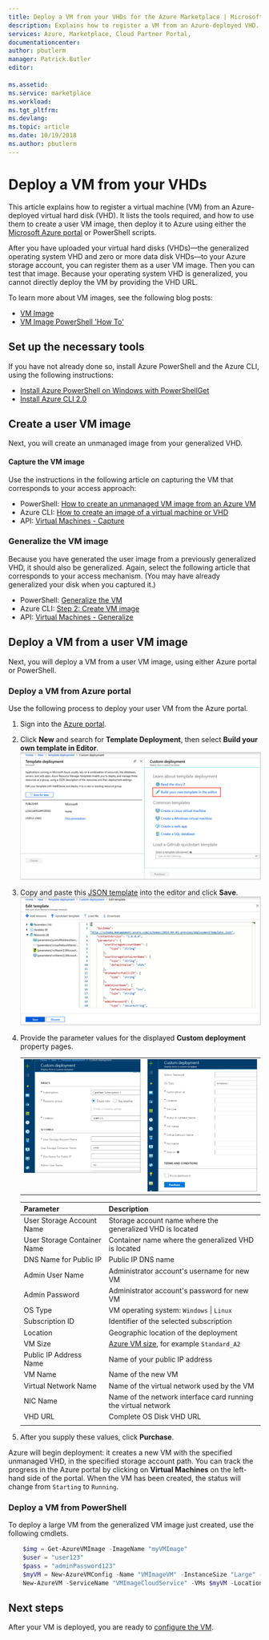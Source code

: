 ```yaml
---
title: Deploy a VM from your VHDs for the Azure Marketplace | Microsoft Docs
description: Explains how to register a VM from an Azure-deployed VHD.
services: Azure, Marketplace, Cloud Partner Portal, 
documentationcenter:
author: pbutlerm
manager: Patrick.Butler  
editor:

ms.assetid: 
ms.service: marketplace
ms.workload: 
ms.tgt_pltfrm: 
ms.devlang: 
ms.topic: article
ms.date: 10/19/2018
ms.author: pbutlerm
---
```


# Deploy a VM from your VHDs

This article explains how to register a virtual machine (VM) from an Azure-deployed virtual hard disk (VHD).  It lists the tools required, and how to use them to create a user VM image, then deploy it to Azure using either the [Microsoft Azure portal](https://ms.portal.azure.com/) or PowerShell scripts. 

After you have uploaded your virtual hard disks (VHDs)—the generalized operating system VHD and zero or more data disk VHDs—to your Azure storage account, you can register them as a user VM image. Then you can test that image. Because your operating system VHD is generalized, you cannot directly deploy the VM by providing the VHD URL.

To learn more about VM images, see the following blog posts:

- [VM Image](https://azure.microsoft.com/blog/vm-image-blog-post/)
- [VM Image PowerShell 'How To'](https://azure.microsoft.com/blog/vm-image-powershell-how-to-blog-post/)


## Set up the necessary tools

If you have not already done so, install Azure PowerShell and the Azure CLI, using the following instructions:

<!-- TD: Change the following URLs (in this entire topic) to relative paths.-->

- [Install Azure PowerShell on Windows with PowerShellGet](https://docs.microsoft.com/powershell/azure/install-azurerm-ps)
- [Install Azure CLI 2.0](https://docs.microsoft.com/cli/azure/install-azure-cli)


## Create a user VM image

Next, you will create an unmanaged image from your generalized VHD.

#### Capture the VM image

Use the instructions in the following article on capturing the VM that corresponds to your access approach:

-  PowerShell: [How to create an unmanaged VM image from an Azure VM](../../../virtual-machines/windows/capture-image-resource.md)
-  Azure CLI: [How to create an image of a virtual machine or VHD](../../../virtual-machines/linux/capture-image.md)
-  API: [Virtual Machines - Capture](https://docs.microsoft.com/rest/api/compute/virtualmachines/capture)

### Generalize the VM image

Because you have generated the user image from a previously generalized VHD, it should also be generalized.  Again, select the following article that corresponds to your access mechanism.  (You may have already generalized your disk when you captured it.)

-  PowerShell: [Generalize the VM](https://docs.microsoft.com/azure/virtual-machines/windows/sa-copy-generalized#generalize-the-vm)
-  Azure CLI: [Step 2: Create VM image](https://docs.microsoft.com/azure/virtual-machines/linux/capture-image#step-2-create-vm-image)
-  API: [Virtual Machines - Generalize](https://docs.microsoft.com/rest/api/compute/virtualmachines/generalize)


## Deploy a VM from a user VM image

Next, you will deploy a VM from a user VM image, using either Azure portal or PowerShell.

<!-- TD: Recapture following hilited images and replace with red-box. -->

### Deploy a VM from Azure portal

Use the following process to deploy your user VM from the Azure portal.

1.  Sign into the [Azure portal](https://portal.azure.com).

2.  Click **New** and search for **Template Deployment**, then select **Build your own template in Editor**.  <br/>
  ![Build VHD deployment template in Azure portal](./media/publishvm_021.png)

3. Copy and paste this [JSON template](./cpp-deploy-json-template.md) into the editor and click **Save**. <br/>
  ![Save VHD deployment template in Azure portal](./media/publishvm_022.png)

4. Provide the parameter values for the displayed **Custom deployment** property pages.

    <table>
    <tr>
    <td valign="top"> <img src="./media/publishvm_023.png" alt="Custom deployment property page 1"> </td>
    <td valign="top"> <img src="./media/publishvm_024.png" alt="Custom deployment property page 2"> </td>
    </tr>
    </table>
    

    |  **Parameter**              |   **Description**                                                            |
    |  -------------              |   ---------------                                                            |
    | User Storage Account Name   | Storage account name where the generalized VHD is located                    |
    | User Storage Container Name | Container name where the generalized VHD is located                          |
    | DNS Name for Public IP      | Public IP DNS name                                                           |
    | Admin User Name             | Administrator account's username for new VM                                  |
    | Admin Password              | Administrator account's password for new VM                                  |
    | OS Type                     | VM operating system: `Windows` \| `Linux`                                    |
    | Subscription ID             | Identifier of the selected subscription                                      |
    | Location                    | Geographic location of the deployment                                        |
    | VM Size                     | [Azure VM size](https://docs.microsoft.com/azure/virtual-machines/windows/sizes), for example `Standard_A2` |
    | Public IP Address Name      | Name of your public IP address                                               |
    | VM Name                     | Name of the new VM                                                           |
    | Virtual Network Name        | Name of the virtual network used by the VM                                   |
    | NIC Name                    | Name of the network interface card running the virtual network               |
    | VHD URL                     | Complete OS Disk VHD URL                                                     |
    |  |  |
    
5. After you supply these values, click **Purchase**. 

Azure will begin deployment: it creates a new VM with the specified unmanaged VHD, in the specified storage account path.  You can track the progress in the Azure portal by clicking on **Virtual Machines** on the left-hand side of the portal.  When the VM has been created, the status will change from `Starting` to `Running`. 


### Deploy a VM from PowerShell

To deploy a large VM from the generalized VM image just created, use the following cmdlets.

``` powershell
    $img = Get-AzureVMImage -ImageName "myVMImage"
    $user = "user123"
    $pass = "adminPassword123"
    $myVM = New-AzureVMConfig -Name "VMImageVM" -InstanceSize "Large" -ImageName $img.ImageName | Add-AzureProvisioningConfig -Windows -AdminUsername $user -Password $pass
    New-AzureVM -ServiceName "VMImageCloudService" -VMs $myVM -Location "West US" -WaitForBoot
```

<!-- TD: The following is a marketplace-publishing article and may be out-of-date.  TD: update and move topic.
For help with issues, see [Troubleshooting common issues encountered during VHD creation](https://docs.microsoft.com/azure/marketplace-publishing/marketplace-publishing-vm-image-creation-troubleshooting) for additional assistance.
-->

## Next steps

After your VM is deployed, you are ready to [configure the VM](./cpp-configure-vm.md).
